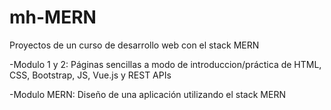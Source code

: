 # mh-MERN
Proyectos de un curso de desarrollo web con el stack MERN

-Modulo 1 y 2: Páginas sencillas a modo de introduccion/práctica de HTML, CSS, Bootstrap, JS, Vue.js y REST APIs

-Modulo MERN: Diseño de una aplicación utilizando el stack MERN

